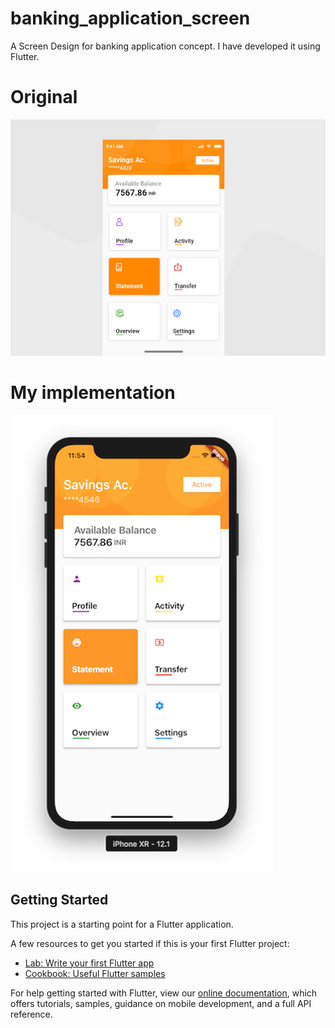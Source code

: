 # banking_application_screen

A Screen Design for banking application concept. I have developed it using Flutter. 

# Original
![](/preview.png)


# My implementation
![](/Screenshot%202018-12-21%20at%2011.54.07%20AM.png)

## Getting Started

This project is a starting point for a Flutter application.

A few resources to get you started if this is your first Flutter project:

- [Lab: Write your first Flutter app](https://flutter.io/docs/get-started/codelab)
- [Cookbook: Useful Flutter samples](https://flutter.io/docs/cookbook)

For help getting started with Flutter, view our 
[online documentation](https://flutter.io/docs), which offers tutorials, 
samples, guidance on mobile development, and a full API reference.
